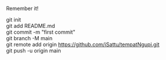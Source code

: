 Remember it!

git init <br>
git add README.md <br>
git commit -m "first commit" <br>
git branch -M main <br>
git remote add origin https://github.com/iSattu/tempatNgupi.git <br>
git push -u origin main <br>
